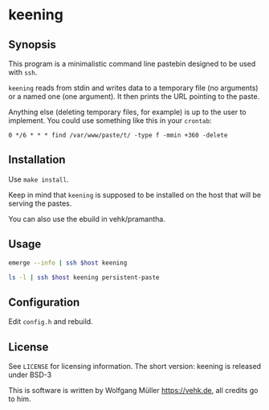 keening
=======

## Synopsis
This program is a minimalistic command line pastebin designed to be used
with `ssh`.

`keening` reads from stdin and writes data to a temporary file
(no arguments) or a named one (one argument). It then prints the URL
pointing to the paste.

Anything else (deleting temporary files, for example) is up to the user
to implement. You could use something like this in your `crontab`:

```crontab
0 */6 * * * find /var/www/paste/t/ -type f -mmin +360 -delete
```

## Installation

Use `make install`.

Keep in mind that `keening` is supposed to be installed on the host that will
be serving the pastes.

You can also use the ebuild in vehk/pramantha.

## Usage

```bash
emerge --info | ssh $host keening
```

```bash
ls -l | ssh $host keening persistent-paste
```

## Configuration
Edit `config.h` and rebuild.

## License
See `LICENSE` for licensing information. The short version: keening is released under BSD-3

This is software is written by Wolfgang Müller https://vehk.de, all credits go to him.